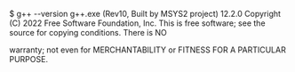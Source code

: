 $ g++ --version
g++.exe (Rev10, Built by MSYS2 project) 12.2.0
Copyright (C) 2022 Free Software Foundation, Inc.
This is free software; see the source for copying conditions.  There is NO

warranty; not even for MERCHANTABILITY or FITNESS FOR A PARTICULAR PURPOSE.

